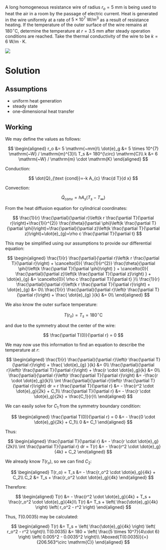 A long homogeneous resistance wire of radius $r_{o}= 5 \mathrm{~mm}$ is being used to heat the air in a room by the passage of electric current. Heat is generated in the wire uniformly at a rate of $5 \times 10^{7} \mathrm{~W} / \mathrm{m}^{3}$ as a result of resistance heating. If the temperature of the outer surface of the wire remains at $180^{\circ} \mathrm{C}$, determine the temperature at $r=3.5 \mathrm{~mm}$ after steady operation conditions are reached. Take the thermal conductivity of the wire to be $k=6 \mathrm{~W} / \mathrm{m} \cdot \mathrm{K}$.

![](!imgdir/967e8f65b9b972eabd8225a839a0aec54e8dd69e.png)

# Solution

## Assumptions

* uniform heat generation
* steady state
* one-dimensional heat transfer

## Working

We may define the values as follows:

$$
\begin{aligned}
r_o &= 5 \mathrm{~mm}\\
\dot{e}_g &= 5 \times 10^{7} \mathrm{~W} / \mathrm{m}^{3}\\
T_s &= 180^{\circ} \mathrm{C}\\
k &= 6 \mathrm{~W} / \mathrm{m} \cdot \mathrm{K}
\end{aligned}
$$

Conduction:

$$
\dot{Q}_{\text {cond}}=-k A_{c} \frac{d T}{d x}
$$

Convection:

$$
\dot{Q}_{\text {conv}}=h A_{s}\left(T_{s}-T_{\infty}\right)
$$

From the heat diffusion equation for cylindrical coordinates:

$$
\frac{1}{r} \frac{\partial}{\partial r}\left(k r \frac{\partial T}{\partial r}\right)+\frac{1}{r^{2}} \frac{\theta}{\partial \phi}\left(k \frac{\partial T}{\partial \phi}\right)+\frac{\partial}{\partial z}\left(k \frac{\partial T}{\partial z}\right)+\dot{e}_{g}=\rho c \frac{\partial T}{\partial t}
$$

This may be simplified using our assumptions to provide our differential equation:

$$
\begin{aligned}
\frac{1}{r} \frac{\partial}{\partial r}\left(k r \frac{\partial T}{\partial r}\right)
+
\cancelto{0}{
\frac{1}{r^{2}} \frac{\theta}{\partial \phi}\left(k \frac{\partial T}{\partial \phi}\right)
}
+
\cancelto{0}{
\frac{\partial}{\partial z}\left(k \frac{\partial T}{\partial z}\right)
}
+
\dot{e}_{g}
&=
\cancelto{0}{
\rho c \frac{\partial T}{\partial t}
}\\
\frac{1}{r} \frac{\partial}{\partial r}\left(k r \frac{\partial T}{\partial r}\right)
+
\dot{e}_{g}
&=
0\\
\frac{1}{r} \frac{\partial}{\partial r}\left(r \frac{\partial T}{\partial r}\right)
+
\frac{
\dot{e}_{g}
}{k}
&=
0\\
\end{aligned}
$$

We also know the outer surface temperature:

$$
T(r_o) = T_s = 180^\circ \mathrm{C}
$$

and due to the symmetry about the center of the wire:

$$
\frac{\partial T(0)}{\partial r} = 0
$$

We may now use this information to find an equation to describe the temperature at $r$:

$$
\begin{aligned}
\frac{1}{r} \frac{\partial}{\partial r}\left(r \frac{\partial T}{\partial r}\right)
+
\frac{
\dot{e}_{g}
}{k}
&=
0\\
\frac{\partial}{\partial r}\left(r \frac{\partial T}{\partial r}\right) + \frac{r \cdot \dot{e}_g}{k} &= 0\\
\frac{\partial}{\partial r}\left(r \frac{\partial T}{\partial r}\right) &= -\frac{r \cdot \dot{e}_g}{k}\\
\int \frac{\partial}{\partial r}\left(r \frac{\partial T}{\partial r}\right) dr = r \frac{\partial T}{\partial r} &= - \frac{r^2 \cdot \dot{e}_g}{2k} + C_1\\
\frac{\partial T}{\partial r} &= - \frac{r \cdot \dot{e}_g}{2k} + \frac{C_1}{r}\\
\end{aligned}
$$

We can easily solve for $C_1$ from the symmetry boundary condition:

$$
\begin{aligned}
\frac{\partial T(0)}{\partial r} = 0 &= - \frac{0 \cdot \dot{e}_g}{2k} + C_1\\
0 &= C_1
\end{aligned}
$$

Thus:

$$
\begin{aligned}
\frac{\partial T}{\partial r} &= - \frac{r \cdot \dot{e}_g}{2k}\\
\int \frac{\partial T}{\partial r} dr = T(r) &= - \frac{r^2 \cdot \dot{e}_g}{4k} + C_2
\end{aligned}
$$

We already know $T(r_o)$, so we can find $C_2$:

$$
\begin{aligned}
T(r_o) = T_s &= - \frac{r_o^2 \cdot \dot{e}_g}{4k} + C_2\\
C_2 &= T_s + \frac{r_o^2 \cdot \dot{e}_g}{4k}
\end{aligned}
$$

Therefore:

$$
\begin{aligned}
T(r) &= - \frac{r^2 \cdot \dot{e}_g}{4k} + T_s + \frac{r_o^2 \cdot \dot{e}_g}{4k}\\
T(r) &= T_s + \left( \frac{\dot{e}_g}{4k} \right) \left( r_o^2 - r^2 \right)
\end{aligned}
$$

Thus, $T(0.0035)$ may be calculated:

$$
\begin{aligned}
T(r) &= T_s + \left( \frac{\dot{e}_g}{4k} \right) \left( r_o^2 - r^2 \right)\\
T(0.0035) &= 180 + \left( \frac{5 \times 10^7}{4\cdot 6} \right) \left( 0.005^2 - 0.0035^2 \right)\\
!Aboxed{T(0.0035)}{=}{206.563^\circ \mathrm{C}}
\end{aligned}
$$